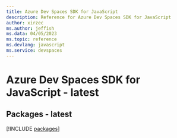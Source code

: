 ```yaml
---
title: Azure Dev Spaces SDK for JavaScript
description: Reference for Azure Dev Spaces SDK for JavaScript
author: xirzec
ms.author: jeffish
ms.data: 04/05/2023
ms.topic: reference
ms.devlang: javascript
ms.service: devspaces
---
```

# Azure Dev Spaces SDK for JavaScript - latest
## Packages - latest
[!INCLUDE [packages](dev-spaces-index.md)]